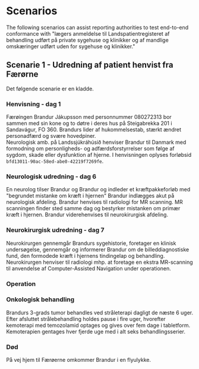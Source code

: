 # Scenarios
The following scenarios can assist reporting authorities to test end-to-end conformance with "lægers anmeldelse til Landspatientregisteret af behandling udført på private sygehuse og klinikker og af mandlige omskæringer udført uden for sygehuse og klinikker."

## Scenarie 1 - Udredning af patient henvist fra Færørne
Det følgende scenarie er en kladde.

### Henvisning - dag 1
Færøingen Brandur Jákupsson med personnummer 080272313 bor sammen med sin kone og to døtre i deres hus på Steigabrekka 201 i Sandavágur, FO 360.
Brandurs lider af hukommelsestab, stærkt ændret personadfærd og svære hovedpiner.  
Neurologisk amb. på Landssjúkráhúsið henviser Brandur til Danmark med formodning om personligheds- og adfærdsforstyrrelser som følge af sygdom, skade eller dysfunktion af hjerne. I henvisningen oplyses forløbsid `bfd13011-90ac-58ed-abe0-42219f7269fe`.

### Neurologisk udredning - dag 6
En neurolog tilser Brandur og Brandur og indleder et kræftpakkeforløb med "begrundet mistanke om kræft i hjernen"
Brandur indlægges akut på neurologisk afdeling.
Brandur henvises til radiologi for MR scanning.
MR scanningen finder sted samme dag og bestyrker mistanken om primær kræft i hjernen.
Brandur viderehenvises til neurokirurgisk afdeling.

### Neurokirurgisk udredning - dag 7
Neurokirurgen gennemgår Brandurs sygehistorie, foretager en klinisk undersøgelse, gennemgår og informerer Brandur om de billeddiagnostiske
fund, den formodede kræft i hjernens tindingelap og behandling.
Neurokirurgen henviser til radiologi mhp. at foretage en ekstra MR-scanning til anvendelse af Computer-Assisted Navigation under operationen.

### Operation

### Onkologisk behandling
Brandurs 3-grads tumor behandles ved stråleterapi dagligt de næste 6 uger. Efter afsluttet strålebehandling holdes pause
i fire uger, hvorefter kemoterapi med temozolamid optages og gives over fem dage i tabletform.
Kemoterapien gentages hver fjerde uge med i alt seks behandlingsserier.

### Død
På vej hjem til Færøerne omkommer Brandur i en flyulykke.